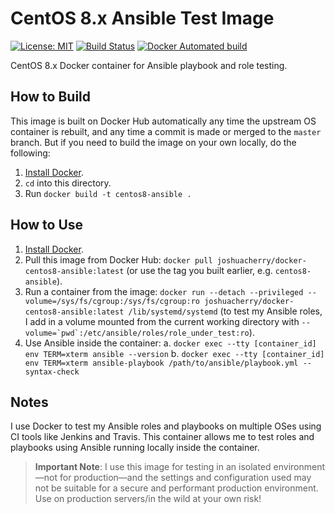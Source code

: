 # CentOS 8.x Ansible Test Image

[![License: MIT](https://img.shields.io/badge/License-MIT-yellow.svg)](https://opensource.org/licenses/MIT)
[![Build Status](https://travis-ci.org/joshuacherry/docker-centos8-ansible.svg?branch=master)](https://travis-ci.org/joshuacherry/docker-centos8-ansible)
[![Docker Automated build](https://img.shields.io/docker/cloud/automated/joshuacherry/docker-centos8-ansible.svg?maxAge=2592000)](https://hub.docker.com/r/joshuacherry/docker-centos8-ansible/)

CentOS 8.x Docker container for Ansible playbook and role testing.

## How to Build

This image is built on Docker Hub automatically any time the upstream OS container is rebuilt, and any time a commit is made or merged to the `master` branch. But if you need to build the image on your own locally, do the following:

  1. [Install Docker](https://docs.docker.com/engine/installation/).
  2. `cd` into this directory.
  3. Run `docker build -t centos8-ansible .`

## How to Use

  1. [Install Docker](https://docs.docker.com/engine/installation/).
  2. Pull this image from Docker Hub: `docker pull joshuacherry/docker-centos8-ansible:latest` (or use the tag you built earlier, e.g. `centos8-ansible`).
  3. Run a container from the image: `docker run --detach --privileged --volume=/sys/fs/cgroup:/sys/fs/cgroup:ro joshuacherry/docker-centos8-ansible:latest /lib/systemd/systemd` (to test my Ansible roles, I add in a volume mounted from the current working directory with ``--volume=`pwd`:/etc/ansible/roles/role_under_test:ro``).
  4. Use Ansible inside the container:
    a. `docker exec --tty [container_id] env TERM=xterm ansible --version`
    b. `docker exec --tty [container_id] env TERM=xterm ansible-playbook /path/to/ansible/playbook.yml --syntax-check`

## Notes

I use Docker to test my Ansible roles and playbooks on multiple OSes using CI tools like Jenkins and Travis. This container allows me to test roles and playbooks using Ansible running locally inside the container.

> **Important Note**: I use this image for testing in an isolated environment—not for production—and the settings and configuration used may not be suitable for a secure and performant production environment. Use on production servers/in the wild at your own risk!
